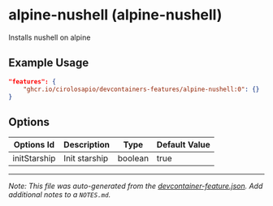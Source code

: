 
# alpine-nushell (alpine-nushell)

Installs nushell on alpine

## Example Usage

```json
"features": {
    "ghcr.io/cirolosapio/devcontainers-features/alpine-nushell:0": {}
}
```

## Options

| Options Id | Description | Type | Default Value |
|-----|-----|-----|-----|
| initStarship | Init starship | boolean | true |



---

_Note: This file was auto-generated from the [devcontainer-feature.json](https://github.com/cirolosapio/devcontainers-features/blob/main/src/alpine-nushell/devcontainer-feature.json).  Add additional notes to a `NOTES.md`._
